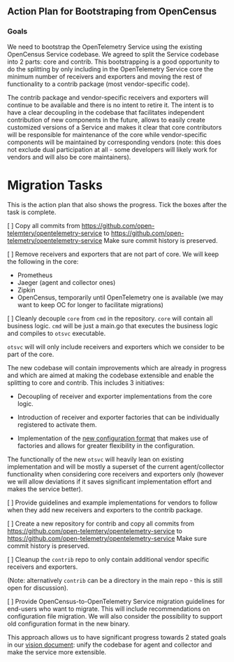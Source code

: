 ## Action Plan for Bootstraping from OpenCensus

### Goals
We need to bootstrap the OpenTelemetry Service using the existing OpenCensus Service codebase. We agreed to split the Service codebase into 2 parts: core and contrib. This bootstrapping is a good opportunity to do the splitting by only including in the OpenTelemetry Service core the minimum number of receivers and exporters and moving the rest of functionality to a contrib package (most vendor-specific code).

The contrib package and vendor-specific receivers and exporters will continue to be available and there is no intent to retire it. The intent is to have a clear decoupling in the codebase that facilitates independent contribution of new components in the future, allows to easily create customized versions of a Service and makes it clear that core contributors will be responsible for maintenance of the core while vendor-specific components will be maintained by corresponding vendors (note: this does not exclude dual participation at all - some developers will likely work for vendors and will also be core maintainers).

# Migration Tasks

This is the action plan that also shows the progress. Tick the boxes after the task is complete.

[ ] Copy all commits from https://github.com/open-telemtery/opentelemetry-service to https://github.com/open-telemetry/opentelemetry-service
Make sure commit history is preserved.

[ ] Remove receivers and exporters that are not part of core. We will keep the following in the core:

- Prometheus
- Jaeger (agent and collector ones)
- Zipkin
- OpenCensus, temporarily until OpenTelemetry one is available (we may want to keep OC for longer to facilitate migrations)

[ ] Cleanly decouple `core` from `cmd` in the repository. `core` will contain all business logic. `cmd` will be just a main.go that executes the business logic and compiles to `otsvc` executable.

`otsvc` will will only include receivers and exporters which we consider to be part of the core. 

The new codebase will contain improvements which are already in progress and which are aimed at making the codebase extensible and enable the splitting to core and contrib. This includes 3 initiatives:

- Decoupling of receiver and exporter implementations from the core logic.

- Introduction of receiver and exporter factories that can be individually registered to activate them.
    
- Implementation of the [new configuration format](https://docs.google.com/document/d/1GWOzV0H0RTN1adiwo7fTmkjfCATDDFGuOB4jp3ldCc8/edit#) that makes use of factories and allows for greater flexibility in the configuration.

The functionally of the new `otsvc` will heavily lean on existing implementation and will be mostly a superset of the current agent/collector functionality when considering core receivers and exporters only (however we will allow deviations if it saves significant implementation effort and makes the service better).

[ ] Provide guidelines and example implementations for vendors to follow when they add new receivers and exporters to the contrib package.

[ ] Create a new repository for contrib and copy all commits from https://github.com/open-telemtery/opentelemetry-service to https://github.com/open-telemetry/opentelemetry-service
Make sure commit history is preserved.

[ ] Cleanup the `contrib` repo to only contain additional vendor specific receivers and exporters.

(Note: alternatively `contrib` can be a directory in the main repo - this is still open for discussion).

[ ] Provide OpenCensus-to-OpenTelemetry Service migration guidelines for end-users who want to migrate. This will include recommendations on configuration file migration. We will also consider the possibility to support old configuration format in the new binary.

This approach allows us to have significant progress towards 2 stated goals in our [vision document](../blob/master/docs/VISION.md): unify the codebase for agent and collector and make the service more extensible.
